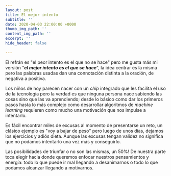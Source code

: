 ```yaml
---
layout: post
title: El mejor intento
subtitle: ''
date: 2020-04-03 22:00:00 +0000
thumb_img_path: ''
content_img_path: ''
excerpt: ''
hide_header: false

---
```

El refrán es "el peor intento es el que no se hace" pero me gusta más mi versión "**_el mejor intento es el que se hace_**", la idea centrar es la misma pero las palabras usadas dan una connotación distinta a la oración, de negativa a positiva.

Los niños de hoy parecen nacer con un _chip_ integrado que les facilita el uso de la tecnología pero la verdad es que ninguna persona nace sabiendo las cosas sino que las va aprendiendo; desde lo básico como dar los primeros pasos hasta lo más complejo como desarrollar algoritmos de _machine learning_ requieren como mucho una motivación que nos impulse a intentarlo.

Es fácil encontrar miles de excusas al momento de presentarse un reto, un clásico ejemplo es "voy a bajar de peso" pero luego de unos días, dejamos los ejercicios y adiós dieta. Aunque las excusas tengan validez no significa que no podamos intentarlo una vez más y conseguirlo. 

Las posibilidades de triunfar o no son las mismas, un 50%! De nuestra parte toca elegir hacia donde queremos enfocar nuestros pensamientos y energía: todo lo que puede ir mal llegando a desanimarnos o todo lo que podamos alcanzar llegando a motivarnos.